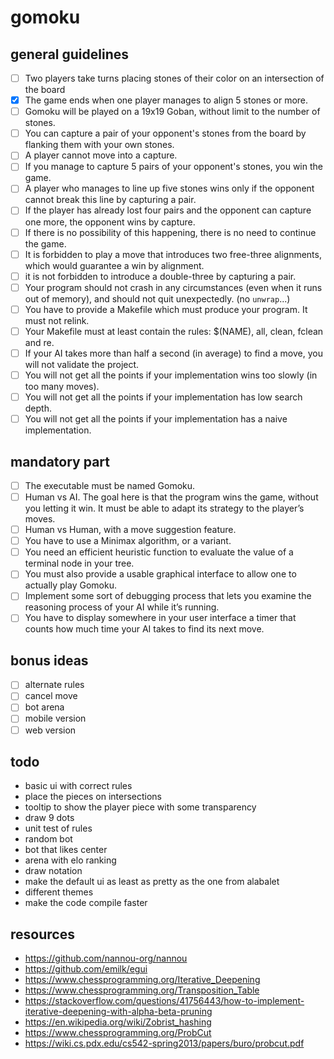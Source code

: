 # gomoku

## general guidelines

- [ ] Two players take turns placing stones of their color on an intersection of the board
- [x] The game ends when one player manages to align 5 stones or more.
- [ ] Gomoku will be played on a 19x19 Goban, without limit to the number of stones.
- [ ] You can capture a pair of your opponent's stones from the board by flanking them with your own stones.
- [ ] A player cannot move into a capture.
- [ ] If you manage to capture 5 pairs of your opponent's stones, you win the game.
- [ ] A player who manages to line up five stones wins only if the opponent cannot break this line by capturing a pair.
- [ ] If the player has already lost four pairs and the opponent can capture one more, the opponent wins by capture.
- [ ] If there is no possibility of this happening, there is no need to continue the game.
- [ ] It is forbidden to play a move that introduces two free-three alignments, which would guarantee a win by alignment.
- [ ] it is not forbidden to introduce a double-three by capturing a pair.
- [ ] Your program should not crash in any circumstances (even when it runs out of memory), and should not quit unexpectedly. (no `unwrap`...)
- [ ] You have to provide a Makefile which must produce your program. It must not relink.
- [ ] Your Makefile must at least contain the rules: $(NAME), all, clean, fclean and re.
- [ ] If your AI takes more than half a second (in average) to find a move, you will not validate the project.
- [ ] You will not get all the points if your implementation wins too slowly (in too many moves).
- [ ] You will not get all the points if your implementation has low search depth.
- [ ] You will not get all the points if your implementation has a naive implementation.

## mandatory part

- [ ] The executable must be named Gomoku.
- [ ] Human vs AI. The goal here is that the program wins the game, without you letting it win. It must be able to adapt its strategy to the player’s moves.
- [ ] Human vs Human, with a move suggestion feature.
- [ ] You have to use a Minimax algorithm, or a variant.
- [ ] You need an efficient heuristic function to evaluate the value of a terminal node in your tree.
- [ ] You must also provide a usable graphical interface to allow one to actually play Gomoku.
- [ ] Implement some sort of debugging process that lets you examine the reasoning process of your AI while it’s running.
- [ ] You have to display somewhere in your user interface a timer that counts how much time your AI takes to find its next move.

## bonus ideas

- [ ] alternate rules
- [ ] cancel move
- [ ] bot arena
- [ ] mobile version
- [ ] web version

## todo

- basic ui with correct rules
- place the pieces on intersections
- tooltip to show the player piece with some transparency
- draw 9 dots
- unit test of rules
- random bot
- bot that likes center
- arena with elo ranking
- draw notation
- make the default ui as least as pretty as the one from alabalet
- different themes
- make the code compile faster

## resources

- https://github.com/nannou-org/nannou
- https://github.com/emilk/egui
- https://www.chessprogramming.org/Iterative_Deepening
- https://www.chessprogramming.org/Transposition_Table
- https://stackoverflow.com/questions/41756443/how-to-implement-iterative-deepening-with-alpha-beta-pruning
- https://en.wikipedia.org/wiki/Zobrist_hashing
- https://www.chessprogramming.org/ProbCut
- https://wiki.cs.pdx.edu/cs542-spring2013/papers/buro/probcut.pdf